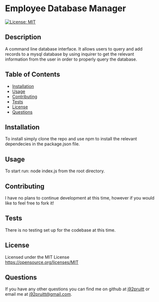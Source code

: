 # Employee Database Manager
  [![License: MIT](https://img.shields.io/badge/License-MIT-yellow.svg)](https://opensource.org/licenses/MIT)

## Description

A command line database interface. It allows users to query and add records to a mysql database by using inquirer to get the relevant information from the user in order to properly query the database. 

## Table of Contents

- [Installation](#installation)
- [Usage](#usage)
- [Contributing](#contributing)
- [Tests](#tests)
- [License](#license)
- [Questions](#questions)

## Installation
To install simply clone the repo and use npm to install the relevant dependecies in the package.json file.

## Usage
To start run: node index.js from the root directory.

## Contributing
I have no plans to continue development at this time, however if you would like to feel free to fork it!

## Tests
There is no testing set up for the codebase at this time.

## License
Licensed under the MIT License  
https://opensource.org/licenses/MIT

## Questions
If you have any other questions you can find me on github at [j92pruitt](https://www.github.com/j92pruitt) or email me at j92pruitt@gmail.com.
